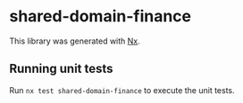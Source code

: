 # shared-domain-finance

This library was generated with [Nx](https://nx.dev).

## Running unit tests

Run `nx test shared-domain-finance` to execute the unit tests.
